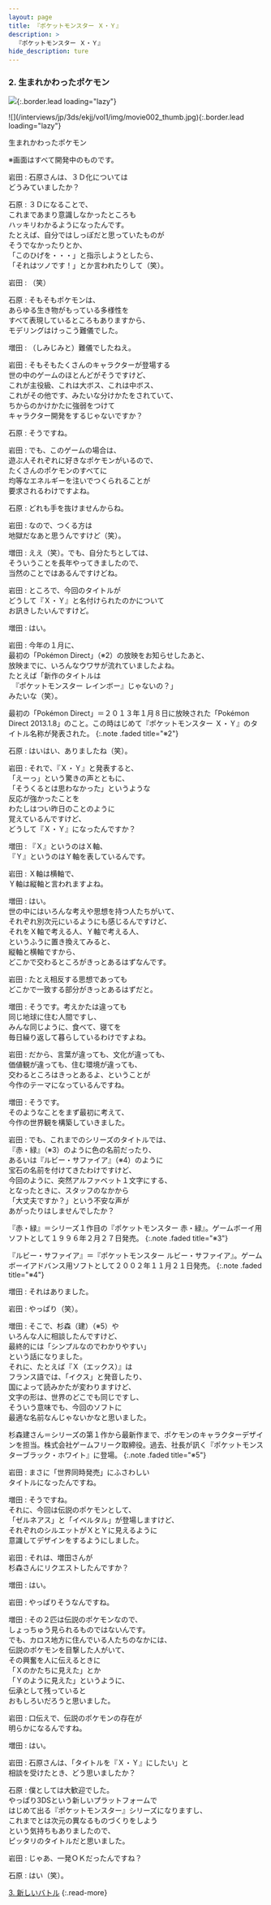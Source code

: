 ```yaml
---
layout: page
title: 『ポケットモンスター Ｘ・Ｙ』
description: >
  『ポケットモンスター Ｘ・Ｙ』
hide_description: ture
---
```


### 2. 生まれかわったポケモン

![](/interviews/jp/3ds/ekjj/vol1/img/mainvisual2.jpg){:.border.lead loading="lazy"}





<div>![](/interviews/jp/3ds/ekjj/vol1/img/movie002_thumb.jpg){:.border.lead loading="lazy"}

生まれかわったポケモン

※画面はすべて開発中のものです。

岩田
: 石原さんは、３Ｄ化については<br>どうみていましたか？

石原
: ３Ｄになることで、<br>これまであまり意識しなかったところも<br>ハッキリわかるようになったんです。<br>たとえば、自分ではしっぽだと思っていたものが<br>そうでなかったりとか、<br>「このひげを・・・」と指示しようとしたら、<br>「それはツノです！」とか言われたりして（笑）。

岩田
: （笑）

石原
: そもそもポケモンは、<br>あらゆる生き物がもっている多様性を<br>すべて表現しているところもありますから、<br>モデリングはけっこう難儀でした。

増田
: （しみじみと）難儀でしたねえ。

岩田
: そもそもたくさんのキャラクターが登場する<br>世の中のゲームのほとんどがそうですけど、<br>これが主役級、これは大ボス、これは中ボス、<br>これがその他です、みたいな分けかたをされていて、<br>ちからのかけかたに強弱をつけて<br>キャラクター開発をするじゃないですか？

石原
: そうですね。

岩田
: でも、このゲームの場合は、<br>遊ぶ人それぞれに好きなポケモンがいるので、<br>たくさんのポケモンのすべてに<br>均等なエネルギーを注いでつくられることが<br>要求されるわけですよね。

石原
: どれも手を抜けませんからね。

岩田
: なので、つくる方は<br>地獄だなあと思うんですけど（笑）。

増田
: ええ（笑）。でも、自分たちとしては、<br>そういうことを長年やってきましたので、<br>当然のことではあるんですけどね。

岩田
: ところで、今回のタイトルが<br>どうして『Ｘ・Ｙ』と名付けられたのかについて<br>お訊きしたいんですけど。

増田
: はい。

岩田
: 今年の１月に、<br>最初の「Pok&#233;mon Direct」（※2）の放映をお知らせしたあと、<br>放映までに、いろんなウワサが流れていましたよね。<br>たとえば「新作のタイトルは<br>　『ポケットモンスター レインボー』じゃないの？」<br>みたいな（笑）。

最初の「Pok&#233;mon Direct」＝２０１３年１月８日に放映された「Pok&#233;mon Direct 2013.1.8」のこと。この時はじめて『ポケットモンスター Ｘ・Ｙ』のタイトル名称が発表された。
{:.note .faded title="※2"}

石原
: はいはい、ありましたね（笑）。

岩田
: それで、『Ｘ・Ｙ』と発表すると、<br>「えーっ」という驚きの声とともに、<br>「そうくるとは思わなかった」というような<br>反応が強かったことを<br>わたしはつい昨日のことのように<br>覚えているんですけど、<br>どうして『Ｘ・Ｙ』になったんですか？

増田
: 『Ｘ』というのはＸ軸、<br>『Ｙ』というのはＹ軸を表しているんです。

岩田
: Ｘ軸は横軸で、<br>Ｙ軸は縦軸と言われますよね。

増田
: はい。<br>世の中にはいろんな考えや思想を持つ人たちがいて、<br>それぞれ別次元にいるようにも感じるんですけど、<br>それをＸ軸で考える人、Ｙ軸で考える人、<br>というふうに置き換えてみると、<br>縦軸と横軸ですから、<br>どこかで交わるところがきっとあるはずなんです。

岩田
: たとえ相反する思想であっても<br>どこかで一致する部分がきっとあるはずだと。

増田
: そうです。考えかたは違っても<br>同じ地球に住む人間ですし、<br>みんな同じように、食べて、寝てを<br>毎日繰り返して暮らしているわけですよね。

岩田
: だから、言葉が違っても、文化が違っても、<br>価値観が違っても、住む環境が違っても、<br>交わるところはきっとあるよ、ということが<br>今作のテーマになっているんですね。

増田
: そうです。<br>そのようなことをまず最初に考えて、<br>今作の世界観を構築していきました。

岩田
: でも、これまでのシリーズのタイトルでは、<br>『赤・緑』（※3）のように色の名前だったり、<br>あるいは『ルビー・サファイア』（※4）のように<br>宝石の名前を付けてきたわけですけど、<br>今回のように、突然アルファベット１文字にする、<br>となったときに、スタッフのなかから<br>「大丈夫ですか？」という不安な声が<br>あがったりはしませんでしたか？

『赤・緑』＝シリーズ１作目の『ポケットモンスター 赤・緑』。ゲームボーイ用ソフトとして１９９６年２月２７日発売。
{:.note .faded title="※3"}

『ルビー・サファイア』＝『ポケットモンスター ルビー・サファイア』。ゲームボーイアドバンス用ソフトとして２００２年１１月２１日発売。
{:.note .faded title="※4"}

増田
: それはありました。

岩田
: やっぱり（笑）。

増田
: そこで、杉森（建）（※5）や<br>いろんな人に相談したんですけど、<br>最終的には「シンプルなのでわかりやすい」<br>という話になりました。<br>それに、たとえば『Ｘ（エックス）』は<br>フランス語では、「イクス」と発音したり、<br>国によって読みかたが変わりますけど、<br>文字の形は、世界のどこでも同じですし、<br>そういう意味でも、今回のソフトに<br>最適な名前なんじゃないかなと思いました。

杉森建さん＝シリーズの第１作から最新作まで、ポケモンのキャラクターデザインを担当。株式会社ゲームフリーク取締役。過去、社長が訊く『ポケットモンスターブラック・ホワイト』に登場。
{:.note .faded title="※5"}

岩田
: まさに「世界同時発売」にふさわしい<br>タイトルになったんですね。

増田
: そうですね。<br>それに、今回は伝説のポケモンとして、<br>「ゼルネアス」と「イベルタル」が登場しますけど、<br>それぞれのシルエットがＸとＹに見えるように<br>意識してデザインをするようにしました。

岩田
: それは、増田さんが<br>杉森さんにリクエストしたんですか？

増田
: はい。

岩田
: やっぱりそうなんですね。

増田
: その２匹は伝説のポケモンなので、<br>しょっちゅう見られるものではないんです。<br>でも、カロス地方に住んでいる人たちのなかには、<br>伝説のポケモンを目撃した人がいて、<br>その興奮を人に伝えるときに<br>「Ｘのかたちに見えた」とか<br>「Ｙのように見えた」というように、<br>伝承として残っていると<br>おもしろいだろうと思いました。

岩田
: 口伝えで、伝説のポケモンの存在が<br>明らかになるんですね。

増田
: はい。

岩田
: 石原さんは、「タイトルを『Ｘ・Ｙ』にしたい」と<br>相談を受けたとき、どう思いましたか？

石原
: 僕としては大歓迎でした。<br>やっぱり3DSという新しいプラットフォームで<br>はじめて出る『ポケットモンスター』シリーズになりますし、<br>これまでとは次元の異なるものづくりをしよう<br>という気持ちもありましたので、<br>ピッタリのタイトルだと思いました。

岩田
: じゃあ、一発ＯＫだったんですね？

石原
: はい（笑）。


[3. 新しいバトル](3.md)
{:.read-more}

